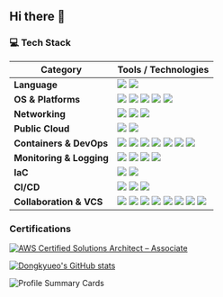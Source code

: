 ## Hi there 👋

<!--
**dongkyueo-ros/dongkyueo-ros** is a ✨ _special_ ✨ repository because its `README.md` (this file) appears on your GitHub profile.

Here are some ideas to get you started:

- 🔭 I’m currently working on ...
- 🌱 I’m currently learning ...
- 👯 I’m looking to collaborate on ...
- 🤔 I’m looking for help with ...
- 💬 Ask me about ...
- 📫 How to reach me: ...
- 😄 Pronouns: ...
- ⚡ Fun fact: ...
-->

### 💻 Tech Stack

| Category                      | Tools / Technologies |
|------------------------------|----------------------|
| **Language**             | ![](https://img.shields.io/badge/C++-00599C?style=flat&logo=C%2B%2B&logoColor=white) ![](https://img.shields.io/badge/Python-3766AB?style=flat&logo=Python&logoColor=white) |
| **OS & Platforms**      | ![](https://img.shields.io/badge/Linux-FCC624?style=flat&logo=linux&logoColor=black) ![](https://img.shields.io/badge/Ubuntu-E95420?style=flat&logo=ubuntu&logoColor=white) ![](https://img.shields.io/badge/RHEL-EE0000?style=flat&logo=redhat&logoColor=white) ![](https://img.shields.io/badge/Rocky%20Linux-10B981?style=flat&logo=rockylinux&logoColor=white) ![](https://img.shields.io/badge/CentOS-262577?style=flat&logo=centos&logoColor=white) |
| **Networking**      | ![](https://img.shields.io/badge/Network-009FDB?style=flat&logo=&logoColor=white) ![](https://img.shields.io/badge/Fortinet-EE3124?style=flat&logo=fortinet&logoColor=black) ![](https://img.shields.io/badge/OpenVPN-EA7E20?style=flat&logo=openvpn&logoColor=white) |
| **Public Cloud**          | ![](https://img.shields.io/badge/Amazon%20AWS-232F3E?style=flat&logo=amazonwebservices&logoColor=white) ![](https://img.shields.io/badge/Azure_AI-0078D4?style=flat&logo=openai&logoColor=white) |
| **Containers & DevOps** | ![](https://img.shields.io/badge/Docker-2496ED?style=flat&logo=docker&logoColor=white) ![](https://img.shields.io/badge/Kubernetes-326CE5?style=flat&logo=kubernetes&logoColor=white) ![](https://img.shields.io/badge/KubeSpray-3D647F?style=flat&logo=kubespray&logoColor=white) ![](https://img.shields.io/badge/EKS-FF9900?style=flat&logo=amazoneks&logoColor=white) ![](https://img.shields.io/badge/Helm-0F1689?style=flat&logo=helm&logoColor=white) ![](https://img.shields.io/badge/ArgoCD-EF7B4D?style=flat&logo=argo&logoColor=white) ![](https://img.shields.io/badge/Lens-3D90CE?style=flat&logo=lens&logoColor=white) |
| **Monitoring & Logging**  | ![](https://img.shields.io/badge/Grafana-F46800?style=flat&logo=grafana&logoColor=white) ![](https://img.shields.io/badge/Prometheus-E6522C?style=flat&logo=prometheus&logoColor=white) ![](https://img.shields.io/badge/Telegraf-3E4E88?style=flat&logo=influxdb&logoColor=white) ![](https://img.shields.io/badge/InfluxDB-22ADF6?style=flat&logo=influxdb&logoColor=white) |
| **IaC**                   | ![](https://img.shields.io/badge/Terraform-844FBA?style=flat&logo=terraform&logoColor=white) ![](https://img.shields.io/badge/Ansible-EE0000?style=flat&logo=ansible&logoColor=white) |
| **CI/CD**                 | ![](https://img.shields.io/badge/GitHub%20Actions-2088FF?style=flat&logo=githubactions&logoColor=white) ![](https://img.shields.io/badge/GitLab%20CI-FC6D26?style=flat&logo=gitlab&logoColor=white) ![](https://img.shields.io/badge/Bitbucket%20Pipeline-0052CC?style=flat&logo=bitbucket&logoColor=white) |
| **Collaboration & VCS**   | ![](https://img.shields.io/badge/Git-F05032?style=flat&logo=git&logoColor=white) ![](https://img.shields.io/badge/GitHub-181717?style=flat&logo=github&logoColor=white) ![](https://img.shields.io/badge/GitLab-FC6D26?style=flat&logo=gitlab&logoColor=white) ![](https://img.shields.io/badge/Bitbucket-0052CC?style=flat&logo=bitbucket&logoColor=white) ![](https://img.shields.io/badge/Jira-0053CC?style=flat&logo=jira&logoColor=white) ![](https://img.shields.io/badge/Confluence-172B4D?style=flat&logo=confluence&logoColor=white) ![](https://img.shields.io/badge/Notion-000000?style=flat&logo=notion&logoColor=white) ![](https://img.shields.io/badge/Slack-4A154B?style=flat&logo=slack&logoColor=white) |

### Certifications

<!--START_SECTION:badges-->
[![AWS Certified Solutions Architect – Associate](https://images.credly.com/size/110x110/images/0e284c3f-5164-4b21-8660-0d84737941bc/image.png)](http://www.credly.com/badges/6aed9606-ac65-462d-ae7d-dfed5942a2bd "AWS Certified Solutions Architect – Associate")
<!--END_SECTION:badges-->

[![Dongkyueo's GitHub stats](https://github-readme-stats.vercel.app/api?username=dongkyueo-ros&theme=swift)](https://github.com/dongkyueo-ros/github-readme-stats)

<!--[![trophy](https://github-profile-trophy.vercel.app/?username=dongkyueo-ros)](https://github.com/dongkyueo-ros/github-profile-trophy)-->

![Profile Summary Cards](https://github-profile-summary-cards.vercel.app/api/cards/profile-details?username=dongkyueo-ros&theme=vue)
